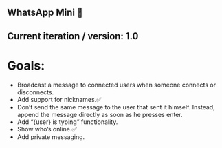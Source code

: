 ## WhatsApp Mini 💬

## Current iteration / version: 1.0

# Goals:
- Broadcast a message to connected users when someone connects or disconnects.
- Add support for nicknames.✅
- Don’t send the same message to the user that sent it himself. Instead, append the message directly as soon as he presses enter.
- Add “{user} is typing” functionality.
- Show who’s online.✅
- Add private messaging.
